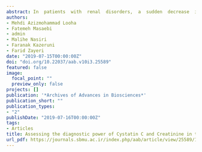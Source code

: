 ```yaml
---
abstract: In  patients  with  renal  disorders,  a  sudden  decrease  in glomerular    filtration    rate    (GFR)    would    not    result    in    rapid    rise concentrations  of  Creatinine.  The  present  study  aimed  to  assess  diagnostic accuracy  of  serum  Cystatin  C  as  an  appropriate  alternative  to  serum Creatinine for early detection of Chronic Kidney Disease (CKD).Materials and Methods:In this study, 72 patients,48 female and 24 male were selected. Serum Cystatin C and serum Creatinine were assayed, using enzyme-linked   immunosorbent   assay   (ELISA)   and   routine   methods, respectively. Glomerular filtration rate (eGFR) was estimated by Cockcroft and  Gault  formula.  Receiver  operating  characteristics  (ROC)  analysis  was adopted  to  evaluate  diagnostic  accuracy  of  serum  Cystatin  C  and  serum Creatinine.Results:Using    Pearson's    Correlation    Coefficient    analysis    among Creatinine, Cystatin C and eGFR showed Serum Cystatin C wasbetter than Creatinine. The sensitivity, specificity and AUC for Serum Cystatin C were 0.88,  0.70  and  0.85,  and  for  Serum  Creatinine,  they    were  0.60,  0.80  and 0.68 respectively.Conclusion:Our results showed that in early stages of CKD, Cystatin C is a more accurate biomarker for kidney function than Creatinine.
authors:
- Mehdi Azizmohammad Looha 
- Fatemeh Masaebi 
- admin
- Malihe Nasiri
- Faranak Kazeruni
- Farid Zayeri
date: "2019-07-15T00:00:00Z"
doi: "doi.org/10.22037/aab.v10i3.25589"
featured: false
image:
  focal_point: ""
  preview_only: false
projects: []
publication: '*Archives of Advances in Biosciences*'
publication_short: ""
publication_types:
- "2"
publishDate: "2019-07-16T00:00:00Z"
tags:
- Articles
title: Assessing the diagnostic power of Cystatin C and Creatinine in the detection of chronic kidney disease.
url_pdf: https://journals.sbmu.ac.ir/index.php/aab/article/view/25589/17471
---
```

